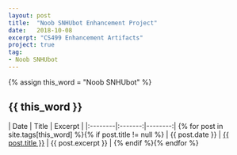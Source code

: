 ```yaml
---
layout: post
title:  "Noob SNHUbot Enhancement Project"
date:   2018-10-08
excerpt: "CS499 Enhancement Artifacts"
project: true
tag:
- Noob SNHUbot
---
```


{% assign this_word = "Noob SNHUbot" %}

<article>
    <h2 id="{{ this_word }}" class="tag-heading">{{ this_word }}</h2>    
    | Date | Title | Excerpt |
    |:--------|:-------:|--------:|
    {% for post in site.tags[this_word] %}{% if post.title != null %}
    | {{ post.date }} | <a href="{{ site.url }}{{ post.url }}" title="{{ post.title }}">{{ post.title }}</a> | {{ post.excerpt }} |
    {% endif %}{% endfor %}
</article><!-- /.hentry -->

